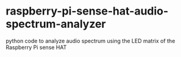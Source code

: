 # raspberry-pi-sense-hat-audio-spectrum-analyzer
python code to analyze audio spectrum using the LED matrix of the Raspberry Pi sense HAT
